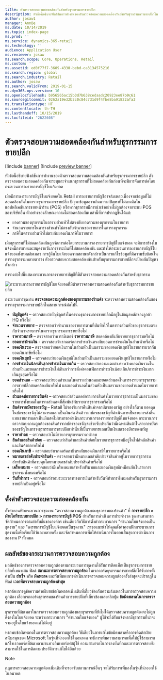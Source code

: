 ```yaml
---
title: ตัวตรวจสอบความสอดคล้องกันสำหรับธุรกรรมการขายปลีก
description: หัวข้อนี้อธิบายฟังก์ชันการทำงานของตัวตรวจสอบความสอดคล้องกันสำหรับธุรกรรมการขายปลีกใน Dynamics 365 Retail
author: josaw1
manager: AnnBe
ms.date: 10/14/2019
ms.topic: index-page
ms.prod: ''
ms.service: dynamics-365-retail
ms.technology: ''
audience: Application User
ms.reviewer: josaw
ms.search.scope: Core, Operations, Retail
ms.custom: ''
ms.assetid: ed0f77f7-3609-4330-bebd-ca3134575216
ms.search.region: global
ms.search.industry: Retail
ms.author: josaw
ms.search.validFrom: 2019-01-15
ms.dyn365.ops.version: 10
ms.openlocfilehash: b956565ac15b3d7b638cedaadc20923ee87b9c61
ms.sourcegitcommit: 0262a19e32b2c0c84c731d9f4fbe8ba91822afa3
ms.translationtype: HT
ms.contentlocale: th-TH
ms.lasthandoff: 10/15/2019
ms.locfileid: "2622608"
---
```

# <a name="retail-transaction-consistency-checker"></a>ตัวตรวจสอบความสอดคล้องกันสำหรับธุรกรรมการขายปลีก


[!include [banner](includes/banner.md)]
[!include [preview banner](includes/preview-banner.md)]

หัวข้อนี้อธิบายฟังก์ชันการทำงานของตัวตรวจสอบความสอดคล้องกันสำหรับธุรกรรมการขายปลีก ตัวตรวจสอบความสอดคล้องกันจะระบุและจำแนกธุรกรรมที่ไม่สอดคล้องกันก่อนที่จะมีการจัดการต่อโดยกระบวนการลงรายการบัญชีใบแจ้งยอด

เมื่อมีการลงรายการบัญชีใบแจ้งยอดใน Retail การลงรายการบัญชีอาจล้มเหลวเนื่องจากข้อมูลที่ไม่สอดคล้องกันในตารางธุรกรรมการขายปลีก ปัญหาข้อมูลอาจเกิดมาจากปัญหาที่ไม่คาดคิดในแอปพลิเคชันการขายหน้าร้าน (POS) หรือหากธุรกรรมมีการนำเข้าอย่างไม่ถูกต้องจากระบบ POS ของบริษัทอื่น ตัวอย่างของลักษณะความไม่สอดคล้องกันเหล่านี้ที่อาจปรากฏขึ้นได้แก่: 

- ยอดรวมของธุรกรรมในตารางส่วนหัวไม่ตรงกับยอดรวมของธุรกรรมในรายการ
- จำนวนรายการในตารางส่วนหัวไม่ตรงกับจำนวนของรายการในตารางธุรกรรม
- ภาษีในตารางส่วนหัวไม่ตรงกับยอดเงินภาษีในรายการ 

เมื่อธุรกรรมที่ไม่สอดคล้องกันถูกจัดการต่อโดยกระบวนการลงรายการบัญชีใบแจ้งยอด จะมีการสร้างใบแจ้งหนี้การขายและสมุดรายวันการชำระเงินที่ไม่สอดคล้องกัน และทำให้กระบวนการลงรายการบัญชีใบแจ้งยอดทั้งหมดล้มเหลว การกู้คืนใบแจ้งยอดจากสถานะดังกล่าวเป็นการแก้ไขข้อมูลที่มีความซับซ้อนในตารางธุรกรรมหลายตาราง ตัวตรวจสอบความสอดคล้องกันสำหรับธุรกรรมการขายปลีกจะป้องกันปัญหาดังกล่าว

ตารางต่อไปนี้แสดงกระบวนการลงรายการบัญชีที่มีตัวตรวจสอบความสอดคล้องกันสำหรับธุรกรรม

![กระบวนการลงรายการบัญชีใบแจ้งยอดที่มีตัวตรวจสอบความสอดคล้องกันสำหรับธุรกรรมการขายปลีก](./media/validchecker.png "กระบวนการลงรายการบัญชีใบแจ้งยอดที่มีตัวตรวจสอบความสอดคล้องกันสำหรับธุรกรรมการขายปลีก")

กระบวนการชุดงาน **ตรวจสอบความถูกต้องของธุรกรรมของร้านค้า** จะตรวจสอบความสอดคล้องกันของตารางธุรกรรมการขายปลีกในสถานการณ์ต่อไปนี้

- **บัญชีลูกค้า** – ตรวจสอบว่าบัญชีลูกค้าในตารางธุรกรรมการขายปลีกมีอยู่ในข้อมูลหลักของลูกค้า HQ หรือไม่
- **จำนวนรายการ** – ตรวจสอบว่าจำนวนของรายการตามที่บันทึกไว้ในตารางส่วนหัวของธุรกรรมตรงกับจำนวนรายการในตารางธุรกรรมการขายหรือไม่
- **ราคารวมภาษี** – ตรวจสอบว่าพารามิเตอร์ **ราคารวมภาษี** สอดคล้องกันกับรายการธุรกรรมหรือไม่
- **ยอดการชำระเงิน** - ตรวจสอบว่าเรกคอร์ดการชำระเงินตรงกับยอดการชำระเงินในส่วนหัวหรือไม่
- **ยอดเงินรวม** – ตรวจสอบว่ายอดเงินรวมในส่วนหัวเป็นผลรวมของยอดเงินสุทธิในรายการบวกกับยอดเงินภาษีหรือไม่
- **ยอดเงินสุทธิ** – ตรวจสอบว่ายอดเงินสุทธิในส่วนหัวเป็นผลรวมของยอดเงินสุทธิในรายการหรือไม่
- **การชำระเงินน้อยเกิน/การชำระเงินมากเกิน** – ตรวจสอบว่าความแตกต่างระหว่างยอดเงินรวมในส่วนหัวและยอดการชำระเงินไม่เกินกว่าการตั้งค่าคอนฟิกการชำระเงินน้อยเกิน/การชำระเงินมากเกินสูงสุดหรือไม่
- **ยอดส่วนลด** – ตรวจสอบว่ายอดส่วนลดในตารางส่วนลดและยอดส่วนลดในตารางรายการธุรกรรมการขายปลีกสอดคล้องกันหรือไม่ และยอดส่วนลดในส่วนหัวเป็นผลรวมของยอดส่วนลดในรายการหรือไม่
- **ส่วนลดต่อรายการสินค้า** – ตรวจสอบว่าส่วนลดต่อรายการสินค้าในรายการธุรกรรมเป็นผลรวมของรายการทั้งหมดในตารางส่วนลดที่สัมพันธ์กับรายการธุรกรรมหรือไม่
- **สินค้าจากบัตรของขวัญ** – Retail ไม่รองรับการคืนสินค้าจากบัตรของขวัญ อย่างไรก็ตาม ยอดดุลในบัตรของขวัญไม่สามารถแลกเป็นเงินสด สินค้าจากบัตรของขวัญที่ดำเนินการเป็นรายการส่งคืนแทนรายการแลกเป็นเงินสดไม่สามารถดำเนินกระบวนการลงรายการบัญชีใบแจ้งยอด กระบวนการตรวจสอบความถูกต้องของสินค้าจากบัตรของขวัญจะช่วยรับประกันว่ามีเฉพาะสินค้าในรายการบัตรของขวัญในตารางธุรกรรมการขายปลีกเท่านั้นที่เป็นรายการแลกเป็นเงินสดของบัตรของขวัญ
- **ราคาค่าลบ** – ตรวจสอบว่าไม่มีรายการธุรกรรมราคาค่าลบ
- **สินค้าและสินค้าย่อย** – ตรวจสอบว่าสินค้าและสินค้าย่อยในรายการธุรกรรมมีอยู่ในไฟล์หลักสินค้าและสินค้าย่อยหรือไม่
- **ยอดเงินภาษี** - ตรวจสอบว่าเรกคอร์ดภาษีตรงกับยอดเงินภาษีในรายการหรือไม่
- **หมายเลขลำดับประจำสินค้า** - ตรวจสอบว่ามีหมายเลขลำดับประจำสินค้าอยู่ในรายการธุรกรรมสำหรับสินค้าที่ควบคุมโดยหมายเลขลำดับประจำสินค้าหรือไม่
- **เครื่องหมาย** - ตรวจสอบว่ามีเครื่องหมายสำหรับปริมาณและยอดเงินสุทธิเหมือนกันในรายการธุรกรรมทั้งหมดหรือไม่
- **วันที่ทำการ** - ตรวจสอบว่ารอบระยะเวลาทางการเงินสำหรับวันที่ทำการทั้งหมดสำหรับธุรกรรมการขายปลีกเปิดอยู่หรือไม่

## <a name="set-up-the-consistency-checker"></a>ตั้งค่าตัวตรวจสอบความสอดคล้องกัน

ตั้งค่าคอนฟิกกระบวนการชุดงาน "ตรวจสอบความถูกต้องของธุรกรรมของร้านค้า" ที่ **การขายปลีก \> ฝ่ายไอทีระบบขายปลีก \> การลงรายการบัญชี POS** สำหรับการดำเนินการประจำงวด ชุดงานสามารถจัดกำหนดการตามลำดับชั้นขององค์กร เช่นเดียวกับวิธีการตั้งค่ากระบวนการ "คำนวณใบแจ้งยอดเป็นชุดงาน" และ "ลงรายการบัญชีใบแจ้งยอดเป็นชุดงาน" เราขอแนะนำให้คุณตั้งค่าคอนฟิกกระบวนการชุดงานนี้เพื่อเรียกใช้วันละหลายครั้ง และจัดกำหนดการเพื่อให้ดำเนินการในตอนสิ้นสุดการดำเนินการของงาน P ทั้งหมด

## <a name="results-of-validation-process"></a>ผลลัพธ์ของกระบวนการตรวจสอบความถูกต้อง

ผลลัพธ์ของการตรวจสอบความถูกต้องตามกระบวนการชุดงานได้รับการติดแท็กเป็นธุรกรรมการขายปลีกที่เหมาะสม ฟิลด์ **สถานะการตรวจสอบความถูกต้อง** ในเรกคอร์ดธุรกรรมการขายปลีกได้รับการตั้งค่าเป็น **สำเร็จ** หรือ **ผิดพลาด** และวันที่ของการดำเนินการตรวจสอบความถูกต้องครั้งล่าสุดจะปรากฏในฟิลด์ **เวลาที่ตรวจสอบความถูกต้องล่าสุด**

หากต้องการดูข้อความคำอธิบายข้อผิดพลาดเพิ่มเติมที่เกี่ยวข้องกับความล้มเหลวในการตรวจสอบความถูกต้อง เลือกเรกคอร์ดธุรกรรมของร้านค้าการขายปลีกที่เกี่ยวข้องและคลิกปุ่ม **ข้อผิดพลาดในการตรวจสอบความถูกต้อง**

ธุรกรรมที่ล้มเหลวในการตรวจสอบความถูกต้องและธุรกรรมที่ยังไม่ได้ตรวจสอบความถูกต้องจะไม่ถูกดึงลงในใบแจ้งยอด ระหว่างกระบวนการ "คำนวณใบแจ้งยอด" ผู้ใช้จะได้รับแจ้งหากมีธุรกรรมที่น่าจะรวมอยู่ในใบแจ้งยอดแต่ไม่มีอยู่

หากพบข้อผิดพลาดในการตรวจสอบความถูกต้อง วิธีเดียวในการแก้ไขข้อผิดพลาดคือการติดต่อฝ่ายสนับสนุนของ Microsoft ในรุ่นที่นำออกใช้ในอนาคต จะมีการเพิ่มความสามารถเพื่อให้ผู้ใช้สามารถแก้ไขเรกคอร์ดที่ล้มเหลวผ่านทางอินเทอร์เฟสผู้ใช้ ความสามารถในการลงบันทึกและการตรวจสอบยังสามารถใช้ในการติดตามประวัติการแก้ไขได้อีกด้วย

> [!NOTE]
> กฎการตรวจสอบความถูกต้องเพิ่มเติมที่จะรองรับสถานการณ์อื่นๆ จะได้รับการเพิ่มลงในรุ่นที่นำออกใช้ในอนาคต
